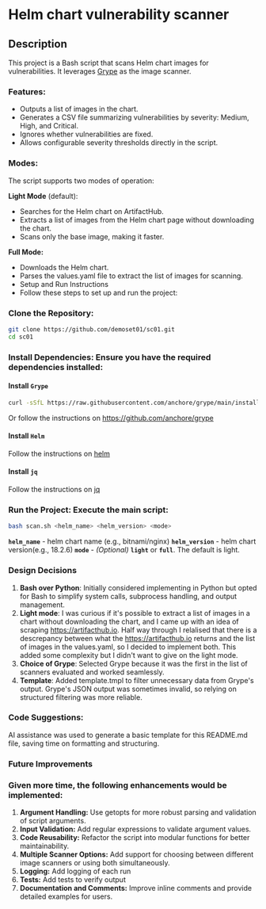 # Helm chart vulnerability scanner

## Description
This project is a Bash script that scans Helm chart images for vulnerabilities. It leverages [Grype](https://github.com/anchore/grype) as the image scanner.

### Features:
- Outputs a list of images in the chart.
- Generates a CSV file summarizing vulnerabilities by severity: Medium, High, and Critical.
- Ignores whether vulnerabilities are fixed.
- Allows configurable severity thresholds directly in the script.

### Modes:
The script supports two modes of operation:

**Light Mode** (default):
- Searches for the Helm chart on ArtifactHub.
- Extracts a list of images from the Helm chart page without downloading the chart.
- Scans only the base image, making it faster.

**Full Mode:** 
- Downloads the Helm chart.
- Parses the values.yaml file to extract the list of images for scanning.
- Setup and Run Instructions
- Follow these steps to set up and run the project:

### Clone the Repository:

```Bash
git clone https://github.com/demoset01/sc01.git
cd sc01
```

### Install Dependencies: Ensure you have the required dependencies installed:

#### Install **`Grype`**

```bash
curl -sSfL https://raw.githubusercontent.com/anchore/grype/main/install.sh | sh -s -- -b /usr/local/bin
```

Or follow the instructions on https://github.com/anchore/grype

#### Install **`Helm`**

Follow the instructions on [helm](https://helm.sh/docs/intro/install/)

#### Install **`jq`**

Follow the instructions on [jq](https://jqlang.github.io/jq/download/) 



### Run the Project: Execute the main script:

```bash
bash scan.sh <helm_name> <helm_version> <mode>
```
**`helm_name`** - helm chart name (e.g., bitnami/nginx)
**`helm_version`** - helm chart version(e.g., 18.2.6)
**`mode`** - *(Optional)* **`light`** or **`full`**. The default is light.

### Design Decisions
1. **Bash over Python**: Initially considered implementing in Python but opted for Bash to simplify system calls, subprocess handling, and output management.
2. **Light mode**: I was curious if it's possible to extract a list of images in a chart without downloading the chart, and I came up with an idea of scraping https://artifacthub.io. Half way through I relalised that there is a descrepancy between what the https://artifacthub.io returns and the list of images in the values.yaml, so I decided to implement both. This added some complexity but I didn't want to give on the light mode.
3. **Choice of Grype**: Selected Grype because it was the first in the list of scanners evaluated and worked seamlessly.
4. **Template**: Added template.tmpl to filter unnecessary data from Grype's output. Grype's JSON output was sometimes invalid, so relying on structured filtering was more reliable.

### Code Suggestions:
AI assistance was used to generate a basic template for this README.md file, saving time on formatting and structuring. 


### Future Improvements
### Given more time, the following enhancements would be implemented:

1. **Argument Handling:** Use getopts for more robust parsing and validation of script arguments.
2. **Input Validation:** Add regular expressions to validate argument values.
3. **Code Reusability:** Refactor the script into modular functions for better maintainability.
4. **Multiple Scanner Options:** Add support for choosing between different image scanners or using both simultaneously.
5. **Logging:** Add logging of each run
6. **Tests:** Add tests to verify output
5. **Documentation and Comments:** Improve inline comments and provide detailed examples for users.